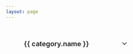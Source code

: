 ```yaml
---
layout: page
---
```


<script setup>
import { ref, onMounted } from 'vue'
import cardsData from './cards-data.json'

const categories = ref([])
const expandedCategories = ref({})

onMounted(() => {
  // 合并同类相
    const mergedCategories = cardsData.categories.reduce((acc, curr) => {
    const existingCategory = acc.find(cat => cat.name === curr.name)
    if (existingCategory) {
      existingCategory.cards = [...existingCategory.cards, ...curr.cards]
    } else {
      acc.push({...curr})
    }
    return acc
  }, [])
  
  categories.value = mergedCategories
  // 初始化展开状态
  mergedCategories.forEach(category => {
    expandedCategories.value[category.name] = false
  })
})

// 新增：切换类别的展开/折叠状态
const toggleCategory = (categoryName) => {
  expandedCategories.value[categoryName] = !expandedCategories.value[categoryName]
}
</script>

<div class="cards-page">
  <div v-for="category in categories" 
       :key="category.id" 
       class="category-section">
    <div class="category-header" 
         @click="toggleCategory(category.name)"
         :class="{ 'expanded': expandedCategories[category.name] }">
      <h2 class="category-title">{{ category.name }}</h2>
      <span class="toggle-icon">
        <svg xmlns="http://www.w3.org/2000/svg" width="20" height="20" viewBox="0 0 24 24" fill="none" stroke="currentColor" stroke-width="2" stroke-linecap="round" stroke-linejoin="round">
          <polyline points="6 9 12 15 18 9"></polyline>
        </svg>
      </span>
    </div>
    <div class="cards-wrapper"
         :class="{ 'expanded': expandedCategories[category.name] }">
      <div class="cards-container">
        <a v-for="card in category.cards" 
           :key="card.id" 
           :href="card.link"
           class="card">
          <div class="card-image" v-if="card.image">
            <img :src="card.image" :alt="card.title">
          </div>
          <div class="card-content">
            <h3>{{ card.title }}</h3>
            <p>{{ card.description }}</p>
            <div class="card-tags" v-if="card.tags">
              <span v-for="tag in card.tags" 
                    :key="tag" 
                    class="tag">{{ tag }}</span>
            </div>
          </div>
        </a>
      </div>
    </div>
  </div>
</div>

<style>
/* 添加在现有样式的最前面 */
html {
  overflow-y: scroll;
  margin-right: 0;
  scrollbar-gutter: stable;
}

html::-webkit-scrollbar {
  width: 8px;
  height: 8px;
}

html::-webkit-scrollbar-track {
  background: var(--vp-c-bg-soft);
  border-radius: 4px;
}

html::-webkit-scrollbar-thumb {
  background: var(--vp-c-brand-dimm);
  border-radius: 4px;
  transition: all 0.3s ease;
}

html::-webkit-scrollbar-thumb:hover {
  background: var(--vp-c-brand);
}

/* 暗色模式下的滚动条样式 */
.dark html::-webkit-scrollbar-track {
  background: rgba(30, 30, 30, 0.6);
}

.dark html::-webkit-scrollbar-thumb {
  background: rgba(100, 100, 100, 0.4);
}

.dark html::-webkit-scrollbar-thumb:hover {
  background: rgba(100, 100, 100, 0.6);
}

/* 整体页面样式 */
.cards-page {
  padding: 24px;
  max-width: 1200px;
  margin: 0 auto;
}

/* 分类标题样式 */
.category-header {
  display: flex;
  align-items: center;
  justify-content: space-between;
  cursor: pointer;
  padding: 14px 24px;
  border-radius: 12px;
  background: var(--vp-c-bg-soft);
  border: 1px solid var(--vp-c-divider);
  transition: all 0.3s ease;
  max-width: 300px;
  margin: 0;
}

.category-title {
  margin: 0;
  font-size: 1.3em;
  font-weight: 600;
  color: var(--vp-c-brand);
}

/* 箭头图标 */
.toggle-icon {
  transition: transform 0.3s ease;
}

.category-header.expanded .toggle-icon {
  transform: rotate(180deg);
}

/* 悬浮和展开状态 */
.category-header:hover {
  background: var(--vp-c-bg-mute);
  transform: translateY(-2px);
}

.category-header.expanded {
  background: var(--vp-c-brand-dimm);
  border-color: var(--vp-c-brand-light);
}

/* 卡片容器 */
.cards-container {
  display: grid;
  grid-template-columns: repeat(auto-fill, minmax(280px, 1fr));
  gap: 24px;
  padding: 16px 0;
}

/* 卡片样式 */
.card {
  background: var(--vp-c-bg-soft);
  border: 1px solid var(--vp-c-divider);
  border-radius: 16px;
  overflow: hidden;
  transition: all 0.3s ease;
  text-decoration: none;
  display: flex;
  flex-direction: column;
  height: 100%;
}

.card:hover {
  transform: translateY(-5px);
  box-shadow: 0 8px 16px rgba(0, 0, 0, 0.1);
}

.card-image {
  width: 100%;
  height: 160px;
  overflow: hidden;
  background: var(--vp-c-bg-mute);
}

.card-image img {
  width: 100%;
  height: 100%;
  object-fit: contain;
  padding: 16px;
  transition: transform 0.3s ease;
}

.card:hover .card-image img {
  transform: scale(1.05);
}

.card-content {
  padding: 20px;
  flex: 1;
  display: flex;
  flex-direction: column;
}

.card h3 {
  margin: 0 0 12px 0;
  font-size: 1.2em;
  color: var(--vp-c-text-1);
  font-weight: 600;
}

.card p {
  margin: 0 0 16px 0;
  color: var(--vp-c-text-2);
  font-size: 0.95em;
  flex: 1;
}

/* 标签样式 */
.card-tags {
  display: flex;
  flex-wrap: wrap;
  gap: 8px;
  margin-top: auto;
}

.tag {
  padding: 4px 10px;
  background: var(--vp-c-brand-dimm);
  color: var(--vp-c-text-1);
  border-radius: 20px;
  font-size: 0.85em;
  font-weight: 500;
  transition: transform 0.3s ease;
}

.tag:hover {
  transform: translateY(-2px);
}

/* 展开动画 */
.cards-wrapper {
  height: 0;
  opacity: 0;
  overflow: hidden;
  transform: translateY(-20px);
  transition: all 0.3s cubic-bezier(0.4, 0, 0.2, 1);
}

.cards-wrapper.expanded {
  height: auto;
  opacity: 1;
  margin-top: 24px;
  overflow: visible;
  transform: translateY(0);
}

/* 添加卡片渐入动画 */
@keyframes cardFadeIn {
  from {
    opacity: 0;
    transform: translateY(30px);
  }
  to {
    opacity: 1;
    transform: translateY(0);
  }
}

.cards-wrapper.expanded .card {
  animation: cardFadeIn 0.5s cubic-bezier(0.4, 0, 0.2, 1) forwards;
  opacity: 0;
}

/* 添加错落的动画延迟 */
.cards-wrapper.expanded .card:nth-child(1) { animation-delay: 0.1s; }
.cards-wrapper.expanded .card:nth-child(2) { animation-delay: 0.2s; }
.cards-wrapper.expanded .card:nth-child(3) { animation-delay: 0.3s; }
.cards-wrapper.expanded .card:nth-child(n+4) { animation-delay: 0.4s; }

/* 暗色模式 */
.dark .card {
  background: rgba(30, 30, 30, 0.6);
}

.dark .category-header {
  background: rgba(30, 30, 30, 0.6);
}

/* 响应式布局 */
@media (max-width: 960px) {
  .category-header {
    max-width: 280px;
  }
  
  .cards-container {
    grid-template-columns: repeat(auto-fill, minmax(240px, 1fr));
    gap: 20px;
  }
}

@media (max-width: 640px) {
  .category-header {
    max-width: 100%;
    padding: 12px 20px;
  }
  
  .cards-container {
    grid-template-columns: 1fr;
    gap: 16px;
  }
  
  .card-image {
    height: 140px;
  }
}
</style>
